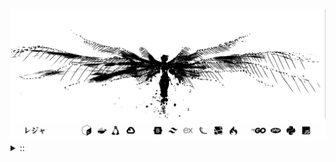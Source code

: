 <img src="./banner.png">
<details><summary> :: </summary>
<!--START_SECTION:waka-->

```
From: 09 August 2024 - To: 11 July 2025

Total Time: 1,617 hrs 25 mins

Python                     382 hrs 46 mins /////--------------------   21.85 %
PHP                        336 hrs 51 mins /////--------------------   19.23 %
Markdown                   218 hrs 56 mins ///----------------------   12.50 %
Other                      134 hrs 38 mins //-----------------------   07.68 %
```

<!--END_SECTION:waka-->
</details>
